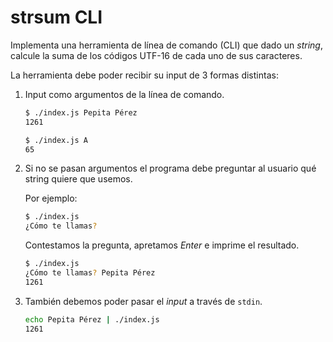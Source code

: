 # strsum CLI

Implementa una herramienta de línea de comando (CLI) que dado un _string_,
calcule la suma de los códigos UTF-16 de cada uno de sus caracteres.

La herramienta debe poder recibir su input de 3 formas distintas:

1. Input como argumentos de la línea de comando.

   ```sh
   $ ./index.js Pepita Pérez
   1261
   ```

   ```sh
   $ ./index.js A
   65
   ```

2. Si no se pasan argumentos el programa debe preguntar al usuario qué string
   quiere que usemos.

   Por ejemplo:

   ```sh
   $ ./index.js
   ¿Cómo te llamas?
   ```

   Contestamos la pregunta, apretamos _Enter_ e imprime el resultado.

   ```sh
   $ ./index.js
   ¿Cómo te llamas? Pepita Pérez
   1261
   ```

3. También debemos poder pasar el _input_ a través de `stdin`.

   ```sh
   echo Pepita Pérez | ./index.js
   1261
   ```
